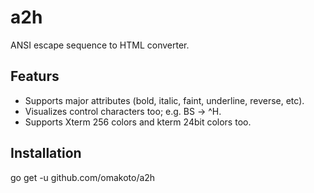 # a2h

ANSI escape sequence to HTML converter.

## Featurs

- Supports major attributes (bold, italic, faint, underline, reverse, etc).
- Visualizes control characters too; e.g. BS -> ^H.
- Supports Xterm 256 colors and kterm 24bit colors too.

## Installation

go get -u github.com/omakoto/a2h
